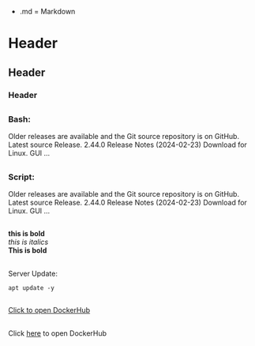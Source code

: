 - .md = Markdown 

# Header 
## Header 
### Header 
##
### Bash: 
Older releases are available and the Git source repository is on GitHub. Latest source Release. 2.44.0 Release Notes (2024-02-23) Download for Linux. GUI ...
##
### Script:
Older releases are available and the Git source repository is on GitHub. Latest source Release. 2.44.0 Release Notes (2024-02-23) Download for Linux. GUI ...
##
**this is bold** <br>
_this is italics_ <br>
__This is bold__ <br>
##

Server Update: 
```
apt update -y
```
## 
[Click to open DockerHub](https://hub.docker.com/) <br>

## 

Click [here](https://hub.docker.com/) to open DockerHub